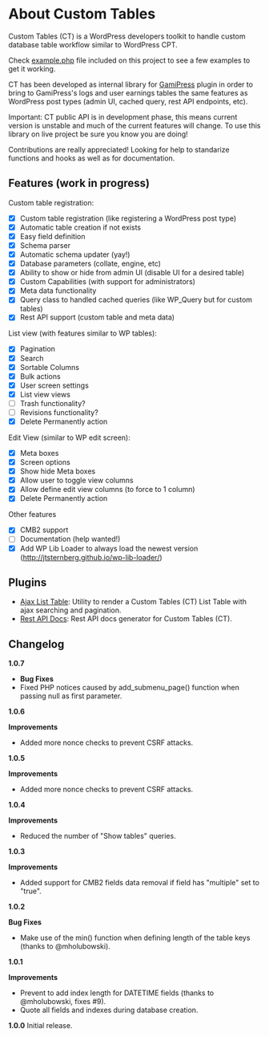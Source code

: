 # About Custom Tables #

Custom Tables (CT) is a WordPress developers toolkit to handle custom database table workflow similar to WordPress CPT.

Check [example.php](./example.php) file included on this project to see a few examples to get it working.

CT has been developed as internal library for [GamiPress](https://gamipress.com) plugin in order to bring to GamiPress's logs and user earnings tables the same features as WordPress post types (admin UI, cached query, rest API endpoints, etc).

Important: CT public API is in development phase, this means current version is unstable and much of the current features will change. To use this library on live project be sure you know you are doing!

Contributions are really appreciated! Looking for help to standarize functions and hooks as well as for documentation.

## Features (work in progress) ##

Custom table registration:

- [x] Custom table registration (like registering a WordPress post type)
- [x] Automatic table creation if not exists
- [x] Easy field definition
- [x] Schema parser
- [x] Automatic schema updater (yay!)
- [x] Database parameters (collate, engine, etc)
- [x] Ability to show or hide from admin UI (disable UI for a desired table)
- [x] Custom Capabilities (with support for administrators)
- [x] Meta data functionality
- [x] Query class to handled cached queries (like WP_Query but for custom tables)
- [x] Rest API support (custom table and meta data)

List view (with features similar to WP tables):

- [x] Pagination
- [x] Search
- [x] Sortable Columns
- [x] Bulk actions
- [x] User screen settings
- [x] List view views
- [ ] Trash functionality?
- [ ] Revisions functionality?
- [x] Delete Permanently action

Edit View (similar to WP edit screen):

- [x] Meta boxes
- [x] Screen options
- [x] Show hide Meta boxes
- [x] Allow user to toggle view columns
- [x] Allow define edit view columns (to force to 1 column)
- [x] Delete Permanently action

Other features

- [x] CMB2 support
- [ ] Documentation (help wanted!)
- [x] Add WP Lib Loader to always load the newest version (http://jtsternberg.github.io/wp-lib-loader/)

## Plugins ##

- [Ajax List Table](https://github.com/rubengc/ct-ajax-list-table): Utility to render a Custom Tables (CT) List Table with ajax searching and pagination.
- [Rest API Docs](https://github.com/rubengc/ct-rest-api-docs): Rest API docs generator for Custom Tables (CT).

## Changelog ##

**1.0.7**

* **Bug Fixes**
* Fixed PHP notices caused by add_submenu_page() function when passing null as first parameter.

**1.0.6**

**Improvements**
* Added more nonce checks to prevent CSRF attacks.

**1.0.5**

**Improvements**
* Added more nonce checks to prevent CSRF attacks.

**1.0.4**

**Improvements**
* Reduced the number of "Show tables" queries.

**1.0.3**

**Improvements**
- Added support for CMB2 fields data removal if field has "multiple" set to "true".

**1.0.2**

**Bug Fixes**
- Make use of the min() function when defining length of the table keys (thanks to @mholubowski).

**1.0.1**

**Improvements**
- Prevent to add index length for DATETIME fields (thanks to @mholubowski, fixes #9).
- Quote all fields and indexes during database creation.

**1.0.0**
Initial release.